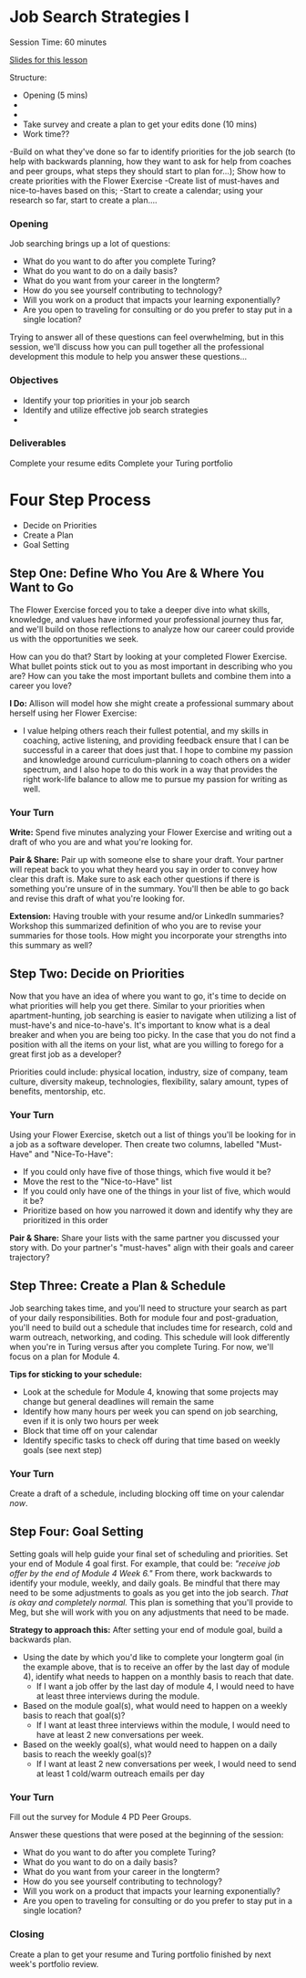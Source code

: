 # Job Search Strategies I

Session Time: 60 minutes

[Slides for this lesson](https://docs.google.com/presentation/d/1ncfDn8PO3bRTwZbNPU01w0kbHGvofLjupUzYBQZ_IVI/edit?usp=sharing)

Structure:
* Opening (5 mins)
* 
* 
* Take survey and create a plan to get your edits done (10 mins)
* Work time??

-Build on what they've done so far to identify priorities for the job search (to help with backwards planning, how they want to ask for help from coaches and peer groups, what steps they should start to plan for...); Show how to create priorities with the Flower Exercise
-Create list of must-haves and nice-to-haves based on this; 
-Start to create a calendar; using your research so far, start to create a plan....

### Opening
Job searching brings up a lot of questions:

* What do you want to do after you complete Turing? 
* What do you want to do on a daily basis? 
* What do you want from your career in the longterm? 
* How do you see yourself contributing to technology? 
* Will you work on a product that impacts your learning exponentially? 
* Are you open to traveling for consulting or do you prefer to stay put in a single location?

Trying to answer all of these questions can feel overwhelming, but in this session, we'll discuss how you can pull together all the professional development this module to help you answer these questions...



### Objectives
* Identify your top priorities in your job search
* Identify and utilize effective job search strategies
* 

### Deliverables
Complete your resume edits
Complete your Turing portfolio

 

# Four Step Process


* Decide on Priorities
* Create a Plan
* Goal Setting

## Step One: Define Who You Are & Where You Want to Go
The Flower Exercise forced you to take a deeper dive into what skills, knowledge, and values have informed your professional journey thus far, and we'll build on those reflections to analyze how our career could provide us with the opportunities we seek. 

How can you do that? Start by looking at your completed Flower Exercise. What bullet points stick out to you as most important in describing who you are? How can you take the most important bullets and combine them into a career you love?

**I Do:** Allison will model how she might create a professional summary about herself using her Flower Exercise:

* I value helping others reach their fullest potential, and my skills in coaching, active listening, and providing feedback ensure that I can be successful in a career that does just that. I hope to combine my passion and knowledge around curriculum-planning to coach others on a wider spectrum, and I also hope to do this work in a way that provides the right work-life balance to allow me to pursue my passion for writing as well. 

### Your Turn
**Write:** Spend five minutes analyzing your Flower Exercise and writing out a draft of who you are and what you're looking for. 

**Pair & Share:** Pair up with someone else to share your draft. Your partner will repeat back to you what they heard you say in order to convey how clear this draft is. Make sure to ask each other questions if there is something you're unsure of in the summary. You'll then be able to go back and revise this draft of what you're looking for. 

**Extension:** Having trouble with your resume and/or LinkedIn summaries? Workshop this summarized definition of who you are to revise your summaries for those tools. How might you incorporate your strengths into this summary as well?

## Step Two: Decide on Priorities
Now that you have an idea of where you want to go, it's time to decide on what priorities will help you get there. Similar to your priorities when apartment-hunting, job searching is easier to navigate when utilizing a list of must-have's and nice-to-have's. It's important to know what is a deal breaker and when you are being too picky. In the case that you do not find a position with all the items on your list, what are you willing to forego for a great first job as a developer?

Priorities could include: physical location, industry, size of company, team culture, diversity makeup, technologies, flexibility, salary amount, types of benefits, mentorship, etc. 

### Your Turn
Using your Flower Exercise, sketch out a list of things you'll be looking for in a job as a software developer. Then create two columns, labelled "Must-Have" and "Nice-To-Have":

- If you could only have five of those things, which five would it be?
- Move the rest to the "Nice-to-Have" list
- If you could only have one of the things in your list of five, which would it be?
- Prioritize based on how you narrowed it down and identify why they are prioritized in this order

**Pair & Share:** Share your lists with the same partner you discussed your story with. Do your partner's "must-haves" align with their goals and career trajectory? 

## Step Three: Create a Plan & Schedule
Job searching takes time, and you'll need to structure your search as part of your daily responsibilities. Both for module four and post-graduation, you'll need to build out a schedule that includes time for research, cold and warm outreach, networking, and coding. This schedule will look differently when you're in Turing versus after you complete Turing. For now, we'll focus on a plan for Module 4. 

**Tips for sticking to your schedule:** 

* Look at the schedule for Module 4, knowing that some projects may change but general deadlines will remain the same
* Identify how many hours per week you can spend on job searching, even if it is only two hours per week
* Block that time off on your calendar
* Identify specific tasks to check off during that time based on weekly goals (see next step)

### Your Turn
Create a draft of a schedule, including blocking off time on your calendar *now*.

## Step Four: Goal Setting
Setting goals will help guide your final set of scheduling and priorities. Set your end of Module 4 goal first. For example, that could be: *"receive job offer by the end of Module 4 Week 6."* From there, work backwards to identify your module, weekly, and daily goals. Be mindful that there may need to be some adjustments to goals as you get into the job search. *That is okay and completely normal.* This plan is something that you'll provide to Meg, but she will work with you on any adjustments that need to be made. 

**Strategy to approach this:** After setting your end of module goal, build a backwards plan.

* Using the date by which you'd like to complete your longterm goal (in the example above, that is to receive an offer by the last day of module 4), identify what needs to happen on a monthly basis to reach that date. 
	* If I want a job offer by the last day of module 4, I would need to have at least three interviews during the module.
* Based on the module goal(s), what would need to happen on a weekly basis to reach that goal(s)?
	* If I want at least three interviews within the module, I would need to have at least 2 new conversations per week.
* Based on the weekly goal(s), what would need to happen on a daily basis to reach the weekly goal(s)? 
	* If I want at least 2 new conversations per week, I would need to send at least 1 cold/warm outreach emails per day




### Your Turn
Fill out the survey for Module 4 PD Peer Groups. 

Answer these questions that were posed at the beginning of the session:

* What do you want to do after you complete Turing? 
* What do you want to do on a daily basis? 
* What do you want from your career in the longterm? 
* How do you see yourself contributing to technology? 
* Will you work on a product that impacts your learning exponentially? 
* Are you open to traveling for consulting or do you prefer to stay put in a single location?

### Closing
Create a plan to get your resume and Turing portfolio finished by next week's portfolio review. 
